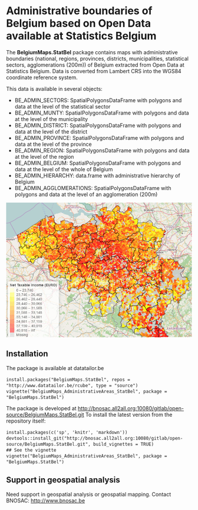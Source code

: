 # Administrative boundaries of Belgium based on Open Data available at Statistics Belgium

The  **BelgiumMaps.StatBel** package contains maps with administrative boundaries (national, regions, provinces, districts, municipalities, statistical sectors, agglomerations (200m)) of Belgium extracted from Open Data at Statistics Belgium. Data is converted from Lambert CRS into the WGS84 coordinate reference system. 

This data is available in several objects:

- BE_ADMIN_SECTORS: SpatialPolygonsDataFrame with polygons and data at the level of the statistical sector
- BE_ADMIN_MUNTY: SpatialPolygonsDataFrame with polygons and data at the level of the municipality
- BE_ADMIN_DISTRICT: SpatialPolygonsDataFrame with polygons and data at the level of the district
- BE_ADMIN_PROVINCE: SpatialPolygonsDataFrame with polygons and data at the level of the province
- BE_ADMIN_REGION: SpatialPolygonsDataFrame with polygons and data at the level of the region
- BE_ADMIN_BELGIUM: SpatialPolygonsDataFrame with polygons and data at the level of the whole of Belgium
- BE_ADMIN_HIERARCHY: data.frame with administrative hierarchy of Belgium
- BE_ADMIN_AGGLOMERATIONS: SpatialPolygonsDataFrame with polygons and data at the level of an agglomeration (200m)

![](inst/img/belgiummaps_statbel.png)


## Installation

The package is available at datatailor.be

```
install.packages("BelgiumMaps.StatBel", repos = "http://www.datatailor.be/rcube", type = "source")
vignette("BelgiumMaps_AdministrativeAreas_StatBel", package = "BelgiumMaps.StatBel")
```

The package is developed at http://bnosac.all2all.org:10080/gitlab/open-source/BelgiumMaps.StatBel.git
To install the latest version from the repository itself:

```
install.packages(c('sp', 'knitr', 'markdown'))
devtools::install_git("http://bnosac.all2all.org:10080/gitlab/open-source/BelgiumMaps.StatBel.git", build_vignettes = TRUE)
## See the vignette
vignette("BelgiumMaps_AdministrativeAreas_StatBel", package = "BelgiumMaps.StatBel")
```

## Support in geospatial analysis

Need support in geospatial analysis or geospatial mapping. 
Contact BNOSAC: http://www.bnosac.be

